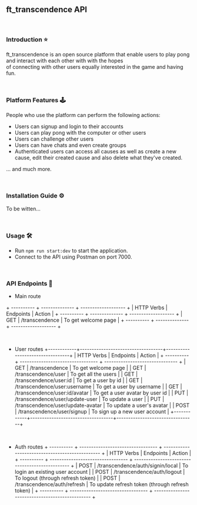 ## ft_transcendence API

<br>

### Introduction ⭐

ft_transcendence is an open source platform that enable users to play pong and interact with each other with with the hopes \
of connecting with other users equally interested in the game and having fun.

<br>

### Platform Features 🕹️

People who use the platform can perform the following actions:

- Users can signup and login to their accounts
- Users can play pong with the computer or other users
- Users can challenge other users
- Users can have chats and even create groups
- Authenticated users can access all causes as well as create a new cause, edit their created cause and also
  delete what they've created.

... and much more.

<br>

### Installation Guide ⚙️

To be witten...

<br>

### Usage 🛠️

- Run `npm run start:dev` to start the application.
- Connect to the API using Postman on port 7000.

<br>

### API Endpoints 🔗

- Main route

\+ ---------- + -------------- + ------------------- +
| HTTP Verbs | Endpoints      | Action              |
\+ ---------- + -------------- + ------------------- +
| GET        | /transcendence | To get welcome page |
\+ ---------- + -------------- + ------------------- +

<br>

- User routes
\+------------+-----------------------------------+---------------------------------+
| HTTP Verbs | Endpoints                         | Action                          |
\+ ---------- + --------------------------------- + ------------------------------- +
| GET        | /transcendence                    | To get welcome page             |
| GET        | /transcendence/user               | To get all the users            |
| GET        | /transcendence/user:id            | To get a user by id             |
| GET        | /transcendence/user:username      | To get a user by username       |
| GET        | /transcendence/user:id/avatar     | To get a user avatar by user id |
| PUT        | /transcendence/user/update-user   | To update a user                |
| PUT        | /transcendence/user/update-avatar | To update a user's avatar       |
| POST       | /transcendence/user/signup        | To sign up a new user account   |
\+------------+-----------------------------------+---------------------------------+

<br>

- Auth routes
\+ ---------- + --------------------------------- + ----------------------------------------------- +
| HTTP Verbs | Endpoints                         | Action                                          |
\+ ---------- + --------------------------------- + ----------------------------------------------- +
| POST       | /transcendence/auth/signin/local  | To login an existing user account               |
| POST       | /transcendence/auth/logout        | To logout (through refresh token)               |
| POST       | /transcendence/auth/refresh       | To update refresh token (through refresh token) |
\+ ---------- + --------------------------------- + ----------------------------------------------- +
